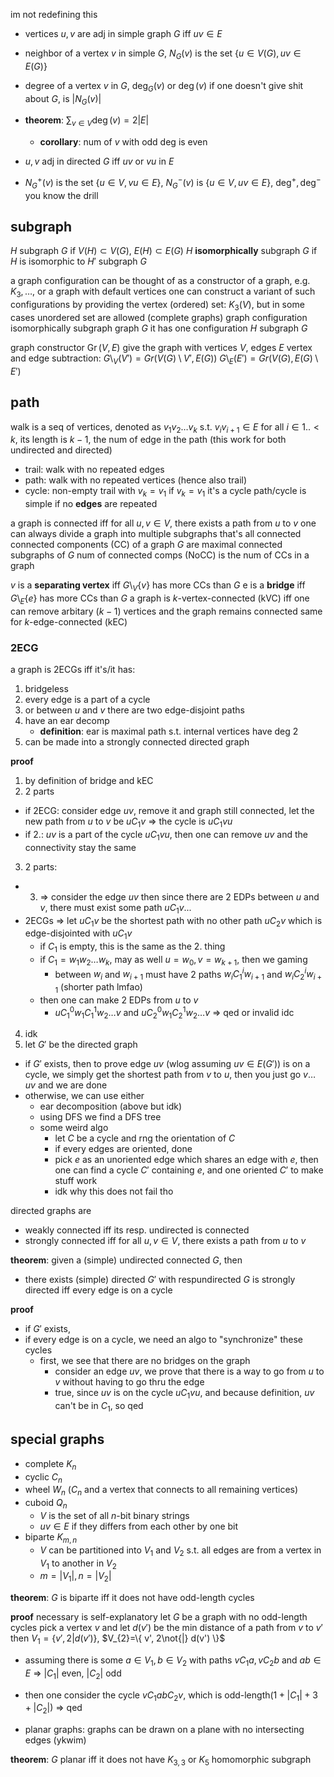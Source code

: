 im not redefining this

- vertices $u,v$ are adj in simple graph $G$ iff $uv\in E$
- neighbor of a vertex $v$ in simple $G$, $N_{G}(v)$ is the set $\{ u\in V(G), uv\in E(G) \}$
- degree of a vertex $v$ in $G$, $\deg_{G}(v)$ or $\deg(v)$ if one doesn't give shit about $G$, is $|N_{G}(v)|$
- **theorem**: $\sum_{v\in V}\deg(v)=2|E|$
	- **corollary**: num of $v$ with odd deg is even

- $u,v$ adj in directed $G$ iff $uv$ or $vu$ in $E$
- $N^{+}_{G}(v)$ is the set $\{ u\in V, vu\in E \}$, $N^{-}_{G}(v)$ is $\{ u\in V, uv\in E \}$, $\deg^{+},\deg^{-}$ you know the drill

## subgraph
$H$ subgraph $G$ if $V(H)\subset V(G)$, $E(H) \subset E(G)$
$H$ **isomorphically** subgraph $G$ if $H$ is isomorphic to $H'$ subgraph $G$

a graph configuration can be thought of as a constructor of a graph, e.g. $K_{3}, \dots$, or a graph with default vertices
one can construct a variant of such configurations by providing the vertex (ordered) set: $K_{3}(V)$, but in some cases unordered set are allowed (complete graphs)
graph configuration isomorphically subgraph graph $G$ it has one configuration $H$ subgraph $G$

graph constructor $\operatorname{Gr}(V, E)$ give the graph with vertices $V$, edges $E$
vertex and edge subtraction:
$G\setminus_{V}(V')=Gr(V(G)\setminus V', E(G))$
$G\setminus_{E}(E')=Gr(V(G), E(G)\setminus E')$

## path
walk is a seq of vertices, denoted as $v_{1}v_{2}\dots v_{k}$ s.t. $v_{i}v_{i+1}\in E$ for all $i\in 1..<k$, its length is $k-1$, the num of edge in the path (this work for both undirected and directed)
- trail: walk with no repeated edges
- path: walk with no repeated vertices (hence also trail)
- cycle: non-empty trail with $v_{k}=v_{1}$
if $v_{k}=v_{1}$ it's a cycle
path/cycle is simple if no **edges** are repeated

a graph is connected iff for all $u,v\in V$, there exists a path from $u$ to $v$
one can always divide a graph into multiple subgraphs that's all connected
connected components (CC) of a graph $G$ are maximal connected subgraphs of $G$
num of connected comps (NoCC) is the num of CCs in a graph

$v$ is a **separating vertex** iff $G\setminus_{V}\{ v \}$ has more CCs than $G$
e is a **bridge** iff $G \setminus_{E}\{ e \}$ has more CCs than $G$
a graph is $k$-vertex-connected (kVC) iff one can remove arbitary $(k-1)$ vertices and the graph remains connected
same for $k$-edge-connected (kEC)

### 2ECG
a graph is 2ECGs iff it's/it has:
1. bridgeless
2. every edge is a part of a cycle
3. or between $u$ and $v$ there are two edge-disjoint paths
4. have an ear decomp
	- **definition**: ear is maximal path s.t. internal vertices have deg 2
5. can be made into a strongly connected directed graph

**proof**
1. by definition of bridge and kEC
2. 2 parts
- if 2ECG: consider edge $uv$, remove it and graph still connected, let the new path from $u$ to $v$ be $uC_{1}v$ => the cycle is $uC_{1}vu$
- if 2.: $uv$ is a part of the cycle $uC_{1}vu$, then one can remove $uv$ and the connectivity stay the same
3. 2 parts:
- 3. => consider the edge $uv$ then since there are 2 EDPs between $u$ and $v$, there must exist some path $uC_{1}v$...
- 2ECGs => let $uC_{1}v$ be the shortest path with no other path $uC_{2}v$ which is edge-disjointed with $uC_{1}v$
	- if $C_{1}$ is empty, this is the same as the 2. thing
	- if $C_{1}=w_{1}w_{2}\dots w_{k}$, may as well $u=w_{0},v=w_{k+1}$, then we gaming
		- between $w_{i}$ and $w_{i+1}$ must have 2 paths $w_{i}C^{i}_{1}w_{i+1}$ and $w_{i}C^{i}_{2}w_{i+1}$ (shorter path lmfao)
	- then one can make 2 EDPs from $u$ to $v$
		- $uC^{0}_{1}w_{1}C^{1}_{1}w_{2}\dots v$ and $uC^{0}_{2}w_{1}C^{1}_{2}w_{2}\dots v$ => qed or invalid idc
4. idk
5. let $G'$ be the directed graph
- if $G'$ exists, then to prove edge $uv$ (wlog assuming $uv \in E(G')$) is on a cycle, we simply get the shortest path from $v$ to $u$, then you just go $v\dots uv$ and we are done
- otherwise, we can use either
	- ear decomposition (above but idk)
	- using DFS we find a DFS tree
	- some weird algo
		- let $C$ be a cycle and rng the orientation of $C$
		- if every edges are oriented, done
		- pick $e$ as an unoriented edge which shares an edge with $e$, then one can find a cycle $C'$ containing $e$, and one oriented $C'$ to make stuff work
		- idk why this does not fail tho

directed graphs are
- weakly connected iff its resp. undirected is connected
- strongly connected iff for all $u,v\in V$, there exists a path from $u$ to $v$

**theorem**: given a (simple) undirected connected $G$, then
- there exists (simple) directed $G'$ with respundirected $G$ is strongly directed iff every edge is on a cycle

**proof**
- if $G'$ exists, 
- if every edge is on a cycle, we need an algo to "synchronize" these cycles
	- first, we see that there are no bridges on the graph
		- consider an edge $uv$, we prove that there is a way to go from $u$ to $v$ without having to go thru the edge
		- true, since $uv$ is on the cycle $uC_{1}vu$, and because definition, $uv$ can't be in $C_{1}$, so qed

## special graphs
- complete $K_{n}$
- cyclic $C_{n}$
- wheel $W_{n}$ ($C_{n}$ and a vertex that connects to all remaining vertices)
- cuboid $Q_{n}$
	- $V$ is the set of all $n$-bit binary strings
	- $uv\in E$ if they differs from each other by one bit
- biparte $K_{m,n}$
	- $V$ can be partitioned into $V_{1}$ and $V_{2}$ s.t. all edges are from a vertex in $V_{1}$ to another in $V_{2}$
	- $m=|V_{1}|,n=|V_{2}|$

**theorem**: $G$ is biparte iff it does not have odd-length cycles

**proof**
necessary is self-explanatory
let $G$ be a graph with no odd-length cycles
pick a vertex $v$ and let $d(v')$ be the min distance of a path from $v$ to $v'$
then $V_{1}=\{ v', 2|d(v') \}$, $V_{2}=\{ v', 2\not{|} d(v') \}$
- assuming there is some $a\in V_{1},b\in V_{2}$ with paths $vC_{1}a,vC_{2}b$ and $ab\in E$ => $|C_{1}|$ even, $|C_{2}|$ odd
- then one consider the cycle $vC_{1}abC_{2}v$, which is odd-length($1+|C_{1}|+3+|C_{2}|$) => qed

- planar graphs: graphs can be drawn on a plane with no intersecting edges (ykwim)

**theorem**: $G$ planar iff it does not have $K_{3,3}$ or $K_{5}$ homomorphic subgraph


